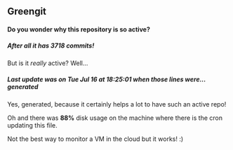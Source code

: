 ## Greengit

#### Do you wonder why this repository is so active?

##### After all it has 3718 commits!

But is it *really* active? Well...

##### Last update was on Tue Jul 16 at 18:25:01 when those lines were... generated

Yes, generated, because it certainly helps a lot to have such an active repo!

Oh and there was **88%** disk usage on the machine
where there is the cron updating this file.

Not the best way to monitor a VM in the cloud but it works! :)
